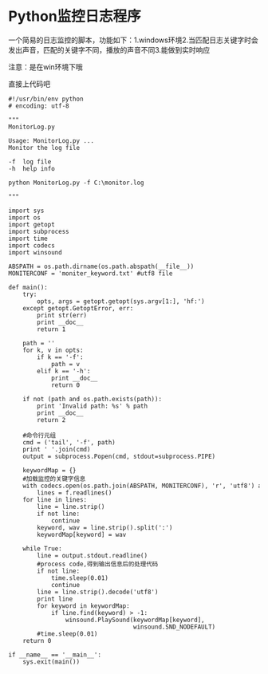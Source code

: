 # Python监控日志程序

一个简易的日志监控的脚本，功能如下：1.windows环境2.当匹配日志关键字时会发出声音，匹配的关键字不同，播放的声音不同3.能做到实时响应

注意：是在win环境下哦

直接上代码吧

    
    
    #!/usr/bin/env python
    # encoding: utf-8
      
    """
    MonitorLog.py
      
    Usage: MonitorLog.py ...
    Monitor the log file
      
    -f  log file
    -h  help info
      
    python MonitorLog.py -f C:\monitor.log
      
    """
      
    import sys
    import os
    import getopt
    import subprocess
    import time
    import codecs
    import winsound
      
    ABSPATH = os.path.dirname(os.path.abspath(__file__))
    MONITERCONF = 'moniter_keyword.txt' #utf8 file
      
    def main():
        try:
            opts, args = getopt.getopt(sys.argv[1:], 'hf:')
        except getopt.GetoptError, err:
            print str(err)
            print __doc__
            return 1
      
        path = ''
        for k, v in opts:
            if k == '-f':
                path = v
            elif k == '-h':
                print __doc__
                return 0
      
        if not (path and os.path.exists(path)):
            print 'Invalid path: %s' % path 
            print __doc__
            return 2
      
        #命令行元组
        cmd = ('tail', '-f', path)
        print ' '.join(cmd)
        output = subprocess.Popen(cmd, stdout=subprocess.PIPE)
      
        keywordMap = {}
        #加载监控的关键字信息
        with codecs.open(os.path.join(ABSPATH, MONITERCONF), 'r', 'utf8') as f:
            lines = f.readlines()
        for line in lines:
            line = line.strip()
            if not line:
                continue
            keyword, wav = line.strip().split(':')
            keywordMap[keyword] = wav
      
        while True:
            line = output.stdout.readline()
            #process code,得到输出信息后的处理代码
            if not line:
                time.sleep(0.01)
                continue
            line = line.strip().decode('utf8')
            print line
            for keyword in keywordMap:
                if line.find(keyword) > -1:
                    winsound.PlaySound(keywordMap[keyword], 
                                       winsound.SND_NODEFAULT)
            #time.sleep(0.01)
        return 0
      
    if __name__ == '__main__':
        sys.exit(main())

  

